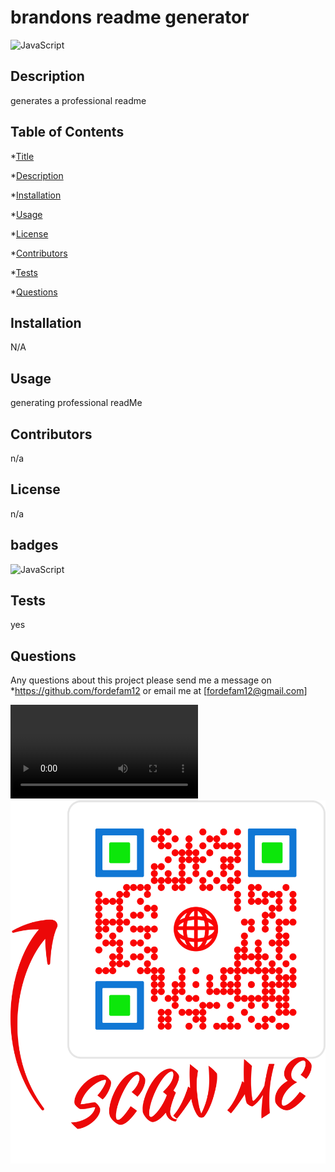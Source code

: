 # brandons readme generator
![JavaScript](https://img.shields.io/badge/JavaScript-100%25-red)
## Description

 generates a professional readme 

## Table of Contents
*[Title](#title)

*[Description](#description)
    
*[Installation](#installation)
    
*[Usage](#usage)
    
*[License](#license)
    
*[Contributors](#contributor)
    
*[Tests](#test)
    
*[Questions](#questions)
    

## Installation

N/A

## Usage

generating professional readMe

## Contributors
n/a

## License
n/a

## badges
![JavaScript](https://img.shields.io/badge/JavaScript-100%25-red)


## Tests
yes

## Questions
Any questions about this project please send me a message on *https://github.com/fordefam12 or email me at [fordefam12@gmail.com]
  
  <video src="./output/Google.mp4" controls title="walkthrough video"></video>
![QR code](./output/frame.png)